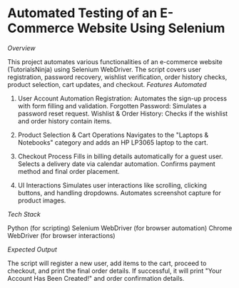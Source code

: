 # Automated Testing of an E-Commerce Website Using Selenium
*Overview*

This project automates various functionalities of an e-commerce website (TutorialsNinja) using Selenium WebDriver. The script covers user registration, password recovery, wishlist verification, order history checks, product selection, cart updates, and checkout.
*Features Automated*

1. User Account Automation
Registration: Automates the sign-up process with form filling and validation.
Forgotten Password: Simulates a password reset request.
Wishlist & Order History: Checks if the wishlist and order history contain items.

2. Product Selection & Cart Operations
Navigates to the "Laptops & Notebooks" category and adds an HP LP3065 laptop to the cart.

3. Checkout Process
Fills in billing details automatically for a guest user.
Selects a delivery date via calendar automation.
Confirms payment method and final order placement.

4. UI Interactions
Simulates user interactions like scrolling, clicking buttons, and handling dropdowns.
Automates screenshot capture for product images.

*Tech Stack*

Python (for scripting)
Selenium WebDriver (for browser automation)
Chrome WebDriver (for browser interactions)

*Expected Output*

The script will register a new user, add items to the cart, proceed to checkout, and print the final order details.
If successful, it will print "Your Account Has Been Created!" and order confirmation details.

